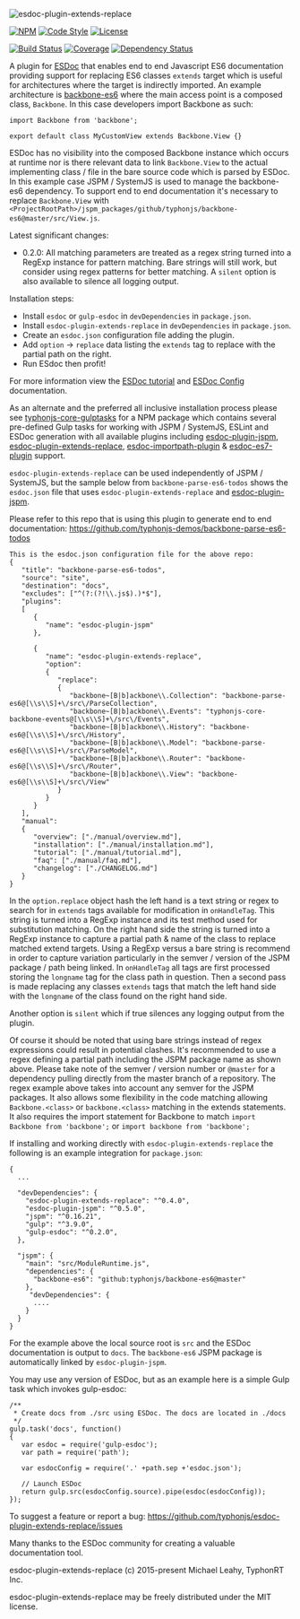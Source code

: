![esdoc-plugin-extends-replace](http://i.imgur.com/TSNfjDX.png)

[![NPM](https://img.shields.io/npm/v/esdoc-plugin-extends-replace.svg?label=npm)](https://www.npmjs.com/package/esdoc-plugin-extends-replace)
[![Code Style](https://img.shields.io/badge/code%20style-allman-yellowgreen.svg?style=flat)](https://en.wikipedia.org/wiki/Indent_style#Allman_style)
[![License](https://img.shields.io/badge/license-MIT-yellowgreen.svg?style=flat)](https://github.com/typhonjs/esdoc-plugin-extends-replace/blob/master/LICENSE)

[![Build Status](https://travis-ci.org/typhonjs/esdoc-plugin-extends-replace.svg)](https://travis-ci.org/typhonjs/esdoc-plugin-extends-replace)
[![Coverage](https://img.shields.io/codecov/c/github/typhonjs/esdoc-plugin-extends-replace.svg)](https://codecov.io/github/typhonjs/esdoc-plugin-extends-replace)
[![Dependency Status](https://www.versioneye.com/user/projects/563d84c14d415e0018000087/badge.svg?style=flat)](https://www.versioneye.com/user/projects/563d84c14d415e0018000087)

A plugin for [ESDoc](https://esdoc.org) that enables end to end Javascript ES6 documentation providing support for replacing ES6 classes `extends` target which is useful for
architectures where the target is indirectly imported. An example architecture is [backbone-es6](https://github.com/typhonjs/backbone-es6) where the main access point is a composed class, `Backbone`. In this case developers import Backbone as such:

```
import Backbone from 'backbone';

export default class MyCustomView extends Backbone.View {}
```

ESDoc has no visibility into the composed Backbone instance which occurs at runtime nor is there relevant data
to link `Backbone.View` to the actual implementing class / file in the bare source code which is parsed by ESDoc. In this example case JSPM / SystemJS is used to manage the backbone-es6 dependency. To support end to end documentation it's necessary to replace `Backbone.View` with
`<ProjectRootPath>/jspm_packages/github/typhonjs/backbone-es6@master/src/View.js`.

Latest significant changes:
- 0.2.0: All matching parameters are treated as a regex string turned into a RegExp instance for pattern matching. Bare strings will still work, but consider using regex patterns for better matching. A `silent` option is also available to silence all logging output.

Installation steps:
- Install `esdoc` or `gulp-esdoc` in `devDependencies` in `package.json`.
- Install `esdoc-plugin-extends-replace` in `devDependencies` in `package.json`.
- Create an `esdoc.json` configuration file adding the plugin.
- Add `option` -> `replace` data listing the `extends` tag to replace with the partial path on the right.
- Run ESdoc then profit!

For more information view the [ESDoc tutorial](https://esdoc.org/tutorial.html) and [ESDoc Config](https://esdoc.org/config.html) documentation.

As an alternate and the preferred all inclusive installation process please see [typhonjs-core-gulptasks](https://www.npmjs.com/package/typhonjs-core-gulptasks) for a NPM package which contains several pre-defined Gulp tasks for working with JSPM / SystemJS, ESLint and ESDoc generation with all available plugins including [esdoc-plugin-jspm](https://www.npmjs.com/package/esdoc-plugin-jspm), [esdoc-plugin-extends-replace](https://www.npmjs.com/package/esdoc-plugin-extends-replace), [esdoc-importpath-plugin](https://www.npmjs.com/package/esdoc-importpath-plugin]) & [esdoc-es7-plugin](https://www.npmjs.com/package/esdoc-es7-plugin) support.

`esdoc-plugin-extends-replace` can be used independently of JSPM / SystemJS, but the sample below from
`backbone-parse-es6-todos` shows the `esdoc.json` file that uses `esdoc-plugin-extends-replace` and
[esdoc-plugin-jspm](https://www.npmjs.com/package/esdoc-plugin-jspm).

Please refer to this repo that is using this plugin to generate end to end documentation:
https://github.com/typhonjs-demos/backbone-parse-es6-todos

```
This is the esdoc.json configuration file for the above repo:
{
   "title": "backbone-parse-es6-todos",
   "source": "site",
   "destination": "docs",
   "excludes": ["^(?:(?!\\.js$).)*$"],
   "plugins":
   [
      {
         "name": "esdoc-plugin-jspm"
      },

      {
         "name": "esdoc-plugin-extends-replace",
         "option":
         {
            "replace":
            {
               "backbone~[B|b]ackbone\\.Collection": "backbone-parse-es6@[\\s\\S]+\/src\/ParseCollection",
               "backbone~[B|b]ackbone\\.Events": "typhonjs-core-backbone-events@[\\s\\S]+\/src\/Events",
               "backbone~[B|b]ackbone\\.History": "backbone-es6@[\\s\\S]+\/src\/History",
               "backbone~[B|b]ackbone\\.Model": "backbone-parse-es6@[\\s\\S]+\/src\/ParseModel",
               "backbone~[B|b]ackbone\\.Router": "backbone-es6@[\\s\\S]+\/src\/Router",
               "backbone~[B|b]ackbone\\.View": "backbone-es6@[\\s\\S]+\/src\/View"
            }
         }
      }
   ],
   "manual":
   {
      "overview": ["./manual/overview.md"],
      "installation": ["./manual/installation.md"],
      "tutorial": ["./manual/tutorial.md"],
      "faq": ["./manual/faq.md"],
      "changelog": ["./CHANGELOG.md"]
   }
}
```

In the `option.replace` object hash the left hand is a text string or regex to search for in `extends` tags available for modification in `onHandleTag`. This string is turned into a RegExp instance and its test method used for substitution matching. On the right hand side the string is turned into a RegExp instance to capture a partial path & name of the class to replace matched extend targets. Using a RegExp versus a bare string is recommend in order to capture variation particularly in the semver / version of the JSPM package / path being linked. In `onHandleTag` all tags are first processed storing the `longname` tag for the class path in question. Then a second pass is made replacing any classes `extends` tags that match the left hand side with the `longname` of the class found on the right hand side.

Another option is `silent` which if true silences any logging output from the plugin.

Of course it should be noted that using bare strings instead of regex expressions could result in potential clashes.
It's recommended to use a regex defining a partial path including the JSPM package name as shown above. Please take
note of the semver / version number or `@master` for a dependency pulling directly from the master branch of
a repository. The regex example above takes into account any semver for the JSPM packages. It also allows some
flexibility in the code matching allowing `Backbone.<class>` or `backbone.<class>` matching in the extends
statements. It also requires the import statement for Backbone to match `import Backbone from 'backbone';` or `import backbone from 'backbone';`

If installing and working directly with `esdoc-plugin-extends-replace` the following is an example integration for `package.json`:
```
{
  ...

  "devDependencies": {
    "esdoc-plugin-extends-replace": "^0.4.0",
    "esdoc-plugin-jspm": "^0.5.0",
    "jspm": "^0.16.21",
    "gulp": "^3.9.0",
    "gulp-esdoc": "^0.2.0",
  },
  
  "jspm": {
    "main": "src/ModuleRuntime.js",
    "dependencies": {
      "backbone-es6": "github:typhonjs/backbone-es6@master"
    },
     "devDependencies": {
      ....
    }
  }
}
```

For the example above the local source root is `src` and the ESDoc documentation is output to `docs`. The  `backbone-es6` JSPM package is automatically linked by `esdoc-plugin-jspm`.

You may use any version of ESDoc, but as an example here is a simple Gulp task which invokes gulp-esdoc:

```
/**
 * Create docs from ./src using ESDoc. The docs are located in ./docs
 */
gulp.task('docs', function()
{
   var esdoc = require('gulp-esdoc');
   var path = require('path');

   var esdocConfig = require('.' +path.sep +'esdoc.json');

   // Launch ESDoc
   return gulp.src(esdocConfig.source).pipe(esdoc(esdocConfig));
});
```

To suggest a feature or report a bug: https://github.com/typhonjs/esdoc-plugin-extends-replace/issues

Many thanks to the ESDoc community for creating a valuable documentation tool. 

esdoc-plugin-extends-replace (c) 2015-present Michael Leahy, TyphonRT Inc.

esdoc-plugin-extends-replace may be freely distributed under the MIT license.
